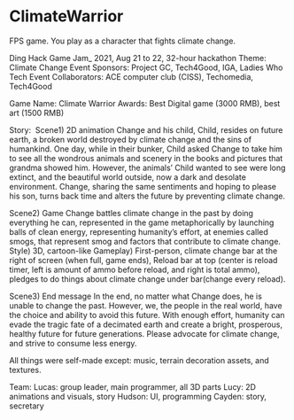 # ClimateWarrior
FPS game. You play as a character that fights climate change. 


Ding Hack Game Jam_ 2021, Aug 21 to 22, 32-hour hackathon
Theme: Climate Change
Event Sponsors: Project GC, Tech4Good, IGA, Ladies Who Tech
Event Collaborators: ACE computer club (CISS), Techomedia, Tech4Good

Game Name: Climate Warrior
Awards: Best Digital game (3000 RMB), best art (1500 RMB)

Story: 
Scene1) 2D animation
Change and his child, Child, resides on future earth, a broken world destroyed by climate change and the sins of humankind. One day, while in their bunker, Child asked Change to take him to see all the wondrous animals and scenery in the books and pictures that grandma showed him. However, the animals’ Child wanted to see were long extinct, and the beautiful world outside, now a dark and desolate environment. Change, sharing the same sentiments and hoping to please his son, turns back time and alters the future by preventing climate change. 

Scene2) Game
Change battles climate change in the past by doing everything he can, represented in the game metaphorically by launching balls of clean energy, representing humanity’s effort, at enemies called smogs, that represent smog and factors that contribute to climate change.
	Style) 3D, cartoon-like
	Gameplay) First-person, climate change bar at the right of screen (when full, game ends), Reload bar at top (center is reload timer, left is amount of ammo before reload, and right is total ammo), pledges to do things about climate change under bar(change every reload).

Scene3) End message
In the end, no matter what Change does, he is unable to change the past. However, we, the people in the real world, have the choice and ability to avoid this future. With enough effort, humanity can evade the tragic fate of a decimated earth and create a bright, prosperous, healthy future for future generations. Please advocate for climate change, and strive to consume less energy. 

All things were self-made except: music, terrain decoration assets, and textures.


Team:
Lucas: group leader, main programmer, all 3D parts
Lucy: 2D animations and visuals, story
Hudson: UI, programming
Cayden: story, secretary
